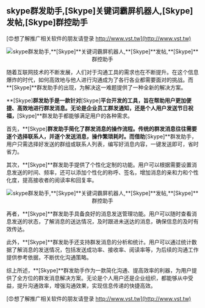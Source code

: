## **skype群发助手,**[Skype]**关键词霸屏机器人,**[Skype]**发帖,**[Skype]**群控助手**

[😍想了解推广相关软件的朋友请登录 http://www.vst.tw](http://www.vst.tw)

 <center><img src="https://vst.tw/MP4/tuiguang/png/7.png" alt="skype群发助手,**[Skype]**关键词霸屏机器人,**[Skype]**发帖,**[Skype]**群控助手"></center>

随着互联网技术的不断发展，人们对于沟通工具的需求也在不断提升。在这个信息爆炸的时代，如何高效地与他人进行沟通成为了各行各业都需要面对的挑战。而**[Skype]**群发助手的出现，为解决这一难题提供了一种全新的解决方案。

**[Skype]**群发助手是一款针对**[Skype]**平台开发的工具，旨在帮助用户更加便捷、高效地进行群发消息。无论是企业员工群发通知，还是个人用户发送节日祝福，**[Skype]**群发助手都能够满足用户的各种需求。

首先，**[Skype]**群发助手简化了群发消息的操作流程。传统的群发消息往往需要逐个选择联系人，并逐个发送消息，操作繁琐耗时。而借助**[Skype]**群发助手，用户只需选择好发送的群组或联系人列表，编写好消息内容，一键发送即可，省时省力。

其次，**[Skype]**群发助手提供了个性化定制的功能。用户可以根据需要设置消息发送的时间、频率，还可以添加个性化的称呼、签名，增加消息的亲和力和个性化度，提高接收者的阅读率和回复率。

 <center><img src="https://vst.tw/MP4/tuiguang/png/6.png" alt="skype群发助手,**[Skype]**关键词霸屏机器人,**[Skype]**发帖,**[Skype]**群控助手"></center>

再者，**[Skype]**群发助手具备良好的消息发送管理功能。用户可以随时查看消息发送的状态，了解消息的送达情况，及时跟进未送达的消息，确保信息的及时有效传达。

此外，**[Skype]**群发助手还支持群发消息的分析和统计。用户可以通过统计数据了解消息的发送情况，包括发送成功率、接收率、阅读率等，为后续的沟通工作提供参考依据，不断优化沟通策略。

综上所述，**[Skype]**群发助手作为一款简化沟通、提高效率的利器，为用户提供了全方位的群发消息解决方案。无论是个人用户还是企业组织，都能够从中受益，提升沟通效率，增强沟通效果，实现信息传递的快捷高效。

[😍想了解推广相关软件的朋友请登录 http://www.vst.tw](http://www.vst.tw)



